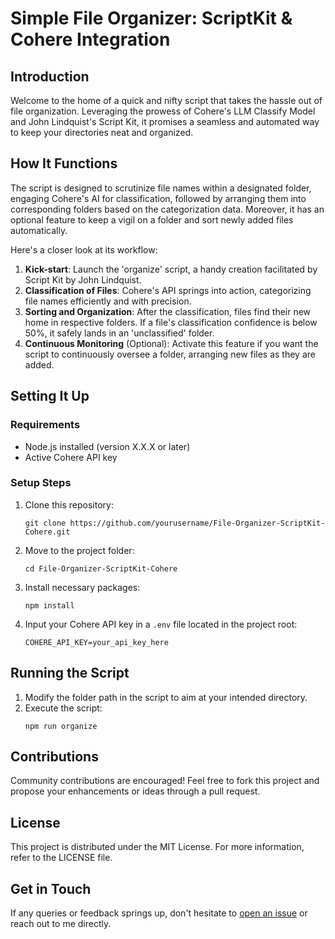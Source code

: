 # Simple File Organizer: ScriptKit & Cohere Integration

## Introduction
Welcome to the home of a quick and nifty script that takes the hassle out of file organization. Leveraging the prowess of Cohere's LLM Classify Model and John Lindquist's Script Kit, it promises a seamless and automated way to keep your directories neat and organized.

## How It Functions
The script is designed to scrutinize file names within a designated folder, engaging Cohere's AI for classification, followed by arranging them into corresponding folders based on the categorization data. Moreover, it has an optional feature to keep a vigil on a folder and sort newly added files automatically.

Here's a closer look at its workflow:

1. **Kick-start**: Launch the 'organize' script, a handy creation facilitated by Script Kit by John Lindquist.
2. **Classification of Files**: Cohere's API springs into action, categorizing file names efficiently and with precision.
3. **Sorting and Organization**: After the classification, files find their new home in respective folders. If a file's classification confidence is below 50%, it safely lands in an 'unclassified' folder.
4. **Continuous Monitoring** (Optional): Activate this feature if you want the script to continuously oversee a folder, arranging new files as they are added.

## Setting It Up

### Requirements
- Node.js installed (version X.X.X or later)
- Active Cohere API key

### Setup Steps
1. Clone this repository: 
   ```
   git clone https://github.com/yourusername/File-Organizer-ScriptKit-Cohere.git
   ```
2. Move to the project folder:
   ```
   cd File-Organizer-ScriptKit-Cohere
   ```
3. Install necessary packages:
   ```
   npm install
   ```
4. Input your Cohere API key in a `.env` file located in the project root:
   ```
   COHERE_API_KEY=your_api_key_here
   ```

## Running the Script
1. Modify the folder path in the script to aim at your intended directory.
2. Execute the script:
   ```
   npm run organize
   ```

## Contributions
Community contributions are encouraged! Feel free to fork this project and propose your enhancements or ideas through a pull request.

## License
This project is distributed under the MIT License. For more information, refer to the LICENSE file.

## Get in Touch
If any queries or feedback springs up, don't hesitate to [open an issue](https://github.com/ryannono/File-Organizer-ScriptKit-Cohere/issues) or reach out to me directly.
